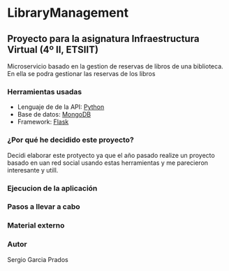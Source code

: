 # LibraryManagement

## Proyecto para la asignatura Infraestructura Virtual (4º II, ETSIIT)
Microservicio basado en la gestion de reservas de libros de una biblioteca. En ella se podra gestionar las reservas de los libros

### Herramientas usadas
* Lenguaje de de la API: [Python](https://www.python.org)
* Base de datos: [MongoDB](https://www.mongodb.com/es)
* Framework: [Flask](https://palletsprojects.com/p/flask/)

### ¿Por qué he decidido este proyecto?
Decidi elaborar este protyecto ya que el año pasado realize un proyecto basado en uan red social usando estas herramientas y me parecieron interesante y utill.

### Ejecucion de la aplicación

### Pasos a llevar a cabo

### Material externo

### Autor
Sergio Garcia Prados